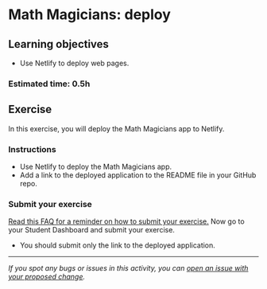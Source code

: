 # Math Magicians: deploy

## Learning objectives

- Use Netlify to deploy web pages.

### Estimated time: 0.5h

## Exercise

In this exercise, you will deploy the Math Magicians app to Netlify.

### Instructions

- Use Netlify to deploy the Math Magicians app.
- Add a link to the deployed application to the README file in your GitHub repo.

### Submit your exercise

[Read this FAQ for a reminder on how to submit your exercise.](https://microverse.zendesk.com/hc/en-us/articles/360061344234)
Now go to your Student Dashboard and submit your exercise.

- You should submit only the link to the deployed application.

------

_If you spot any bugs or issues in this activity, you can [open an issue with your proposed change](https://github.com/microverseinc/curriculum-transversal-skills/blob/main/git-github/articles/open_issue.md)._
